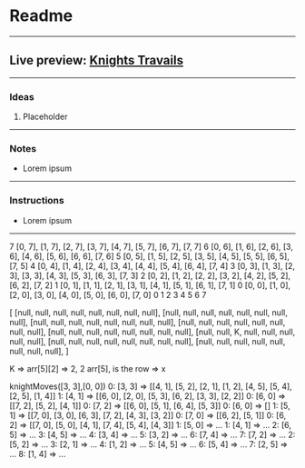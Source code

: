 # Readme
---
## Live preview: [Knights Travails](https://mikeycos.github.io/theOdinProject/javaScript/projects/knights-travails/dist/)
---
### Ideas
1. Placeholder
---
### Notes
* Lorem ipsum
---
### Instructions
* Lorem ipsum
---

7 [0, 7], [1, 7], [2, 7], [3, 7], [4, 7], [5, 7], [6, 7], [7, 7]
6 [0, 6], [1, 6], [2, 6], [3, 6], [4, 6], [5, 6], [6, 6], [7, 6]
5 [0, 5], [1, 5], [2, 5], [3, 5], [4, 5], [5, 5], [6, 5], [7, 5]
4 [0, 4], [1, 4], [2, 4], [3, 4], [4, 4], [5, 4], [6, 4], [7, 4]
3 [0, 3], [1, 3], [2, 3], [3, 3], [4, 3], [5, 3], [6, 3], [7, 3]
2 [0, 2], [1, 2], [2, 2], [3, 2], [4, 2], [5, 2], [6, 2], [7, 2]
1 [0, 1], [1, 1], [2, 1], [3, 1], [4, 1], [5, 1], [6, 1], [7, 1]
0 [0, 0], [1, 0], [2, 0], [3, 0], [4, 0], [5, 0], [6, 0], [7, 0]
    0       1       2       3       4       5       6       7 

[
    [null, null, null, null, null, null, null, null],
    [null, null, null, null, null, null, null, null],
    [null, null, null, null, null, null, null, null],
    [null, null, null, null, null, null, null, null],
    [null, null, null, null, null, null, null, null],
    [null, null, K, null, null, null, null, null],
    [null, null, null, null, null, null, null, null],
    [null, null, null, null, null, null, null, null],
]

K => arr[5][2] => 2, 2
arr[5], is the row => x

<!-- knightMoves([0,0],[7,7]) == [[0,0],[2,1],[4,2],[6,3],[4,4],[6,5],[7,7]] -->


knightMoves([3, 3],[0, 0])
0: [3, 3] => [[4, 1], [5, 2], [2, 1], [1, 2], [4, 5], [5, 4], [2, 5], [1, 4]]
1: [4, 1] => [[6, 0], [2, 0], [5, 3], [6, 2], [3, 3], [2, 2]]
  0: [6, 0] => [[7, 2], [5, 2], [4, 1]]
    0: [7, 2] => [[6, 0], [5, 1], [6, 4], [5, 3]]
      0: [6, 0] => []
      1: [5, 1] => [[7, 0], [3, 0], [6, 3], [7, 2], [4, 3], [3, 2]]
        0: [7, 0] => [[6, 2], [5, 1]]
          0: [6, 2] => [[7, 0], [5, 0], [4, 1], [7, 4], [5, 4], [4, 3]]
          1: [5, 0] => ...
  1: [4, 1] => ...
  2: [6, 5] => ...
  3: [4, 5] => ...
  4: [3, 4] => ...
  5: [3, 2] => ...
  6: [7, 4] => ...
  7: [7, 2] => ...
2: [5, 2] => ...
3: [2, 1] => ...
4: [1, 2] => ...
5: [4, 5] => ...
6: [5, 4] => ...
7: [2, 5] => ...
8: [1, 4] => ...


